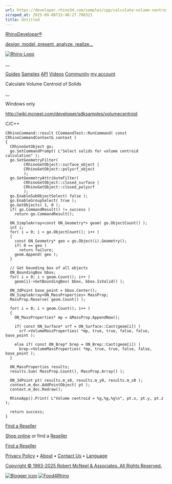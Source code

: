 ```yaml
---
url: https://developer.rhino3d.com/samples/cpp/calculate-volume-centroid-of-solids/
scraped_at: 2025-09-08T15:48:27.786321
title: Untitled
---
```


[RhinoDeveloper®](/)

[design, model, present, analyze, realize...](/)

[![Rhino Logo](https://developer.rhino3d.com/images/rhinodevlogo.png)](/)

__

[Guides](https://developer.rhino3d.com/guides)
[Samples](https://developer.rhino3d.com/samples)
[API](https://developer.rhino3d.com/api)
[Videos](https://developer.rhino3d.com/videos)
[Community](https://discourse.mcneel.com/c/rhino-developer) [my account
](https://www.rhino3d.com/my-account/ "Manage your account, licenses, and
teams")

Calculate Volume Centroid of Solids

__

Windows only

http://wiki.mcneel.com/developer/sdksamples/volumecentroid

C/C++

    
    
    CRhinoCommand::result CCommandTest::RunCommand( const CRhinoCommandContext& context )
    {
      CRhinoGetObject go;
      go.SetCommandPrompt( L"Select solids for volume centroid calculation" );
      go.SetGeometryFilter(
            CRhinoGetObject::surface_object |
            CRhinoGetObject::polysrf_object
            );
      go.SetGeometryAttributeFilter(
            CRhinoGetObject::closed_surface |
            CRhinoGetObject::closed_polysrf
            );
      go.EnableSubObjectSelect( false );
      go.EnableGroupSelect( true );
      go.GetObjects( 1, 0 );
      if( go.CommandResult() != success )
        return go.CommandResult();
    
      ON_SimpleArray<const ON_Geometry*> geom( go.ObjectCount() );
      int i;
      for( i = 0; i < go.ObjectCount(); i++ )
      {
        const ON_Geometry* geo = go.Object(i).Geometry();
        if( 0 == geo )
          return failure;
        geom.Append( geo );
      }
    
      // Get bounding box of all objects
      ON_BoundingBox bbox;
      for( i = 0; i < geom.Count(); i++ )
        geom[i]->GetBoundingBox( bbox, bbox.IsValid() );
    
      ON_3dPoint base_point = bbox.Center();
      ON_SimpleArray<ON_MassProperties> MassProp;
      MassProp.Reserve( geom.Count() );
    
      for( i = 0; i < geom.Count(); i++ )
      {
        ON_MassProperties* mp = &MassProp.AppendNew();
    
        if( const ON_Surface* srf = ON_Surface::Cast(geom[i]) )
          srf->VolumeMassProperties( *mp, true, true, false, false, base_point );       
    
        else if( const ON_Brep* brep = ON_Brep::Cast(geom[i]) )
          brep->VolumeMassProperties( *mp, true, true, false, false, base_point );
      }
    
      ON_MassProperties results;
      results.Sum( MassProp.Count(), MassProp.Array() );
    
      ON_3dPoint pt( results.m_x0, results.m_y0, results.m_z0 );
      context.m_doc.AddPointObject( pt );
      context.m_doc.Redraw();
    
      RhinoApp().Print( L"Volume centroid = %g,%g,%g\n", pt.x, pt.y, pt.z );
    
      return success;
    }
    

  

[Find a Reseller](https://www.rhino3d.com/sales)

[Shop online](https://www.rhino3d.com/store) or find a
[Reseller](https://www.rhino3d.com/sales)

[Find a Reseller](https://www.rhino3d.com/sales)

[Privacy Policy](https://www.rhino3d.com/privacy) •
[About](https://www.rhino3d.com/mcneel/about) • [Contact
Us](https://www.rhino3d.com/mcneel/contact) • [
Language](https://www.rhino3d.com/language "Change to a different region or
language")

[Copyright © 1993-2025 Robert McNeel & Associates. All Rights
Reserved.](https://www.rhino3d.com/mcneel/about)

[](https://www.facebook.com/McNeelRhinoceros/)
[](https://twitter.com/bobmcneel) [](https://www.linkedin.com/groups/75313/)
[](https://www.youtube.com/user/RhinoGuide/videos) [](https://vimeo.com/rhino)
[![Blogger
icon](https://developer.rhino3d.com/images/blogger.svg)](http://blog.rhino3d.com/)
[![Food4Rhino](https://developer.rhino3d.com/images/f4r_icon_01.svg)](https://www.food4rhino.com)

